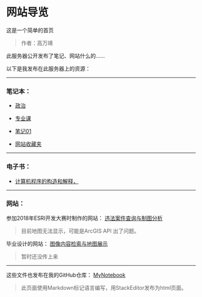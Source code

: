 网站导览
=======
这是一个简单的首页
 > 作者：高万靖

此服务器公开发布了笔记、网站什么的……

以下是我发布在此服务器上的资源：

----
### 笔记本：

 - [政治](政治.html)

 - [专业课](专业课.html)

 - [笔记01](笔记01.html)
 
 - [网站收藏夹](收藏夹.html)

----
### 电子书：

 - [计算机程序的构造和解释，](http://www.skylight.xin/SICP/book/book.html)

----
### 网站：
参加2018年ESRI开发大赛时制作的网站：
[违法案件查询与制图分析](http://www.skylight.xin/webapps/)
 > 目前地图无法显示，可能是ArcGIS API  出了问题。

毕业设计的网站：
[图像内容检索与地图展示](/)
 > 暂时还没传上来

----
这些文件也发布在我的GitHub仓库：
[MyNotebook](https://github.com/Gwing97/MyNotebook)

 > 此页面使用Markdown标记语言编写，用StackEditor发布为html页面。
 
<!--stackedit_data:
eyJoaXN0b3J5IjpbODI1MzQ2NzE4LDE4MjY5NTgyNjNdfQ==
-->